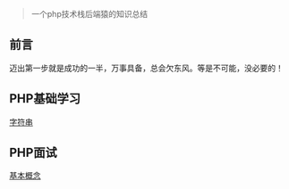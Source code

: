 > 一个php技术栈后端猿的知识总结

## 前言
迈出第一步就是成功的一半，万事具备，总会欠东风。等是不可能，没必要的！

## PHP基础学习

[字符串](./PHP/string.md)

## PHP面试
[基本概念](./PHP/interview/concept.md)
